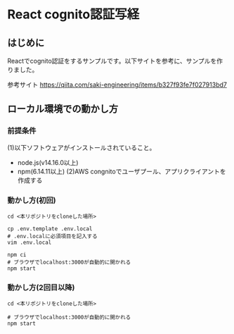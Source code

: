 # React cognito認証写経

## はじめに

Reactでcognito認証をするサンプルです。以下サイトを参考に、サンプルを作りました。


参考サイト
https://qiita.com/saki-engineering/items/b327f93fe7f027913bd7


## ローカル環境での動かし方

### 前提条件

(1)以下ソフトウェアがインストールされていること。
  * node.js(v14.16.0以上)
  * npm(6.14.11以上)
(2)AWS congnitoでユーザプール、アプリクライアントを作成する

### 動かし方(初回)

```shell
cd <本リポジトリをcloneした場所>

cp .env.template .env.local
# .env.localに必須項目を記入する
vim .env.local

npm ci
# ブラウザでlocalhost:3000が自動的に開かれる
npm start
```

### 動かし方(2回目以降)

```shell
cd <本リポジトリをcloneした場所>

# ブラウザでlocalhost:3000が自動的に開かれる
npm start
```